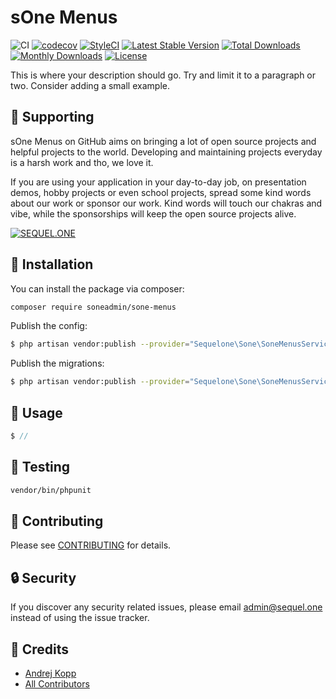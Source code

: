 sOne Menus
===================================

![CI](https://github.com/soneadmin/sone-menus/workflows/CI/badge.svg?branch=master)
[![codecov](https://codecov.io/gh/soneadmin/sone-menus/branch/master/graph/badge.svg)](https://codecov.io/gh/sequelone/sone/branch/master)
[![StyleCI](https://github.styleci.io/repos/:styleci_code/shield?branch=master)](https://github.styleci.io/repos/:styleci_code)
[![Latest Stable Version](https://poser.pugx.org/soneadmin/sone-menus/v/stable)](https://packagist.org/packages/sequelone/sone)
[![Total Downloads](https://poser.pugx.org/soneadmin/sone-menus/downloads)](https://packagist.org/packages/sequelone/sone)
[![Monthly Downloads](https://poser.pugx.org/soneadmin/sone-menus/d/monthly)](https://packagist.org/packages/sequelone/sone)
[![License](https://poser.pugx.org/soneadmin/sone-menus/license)](https://packagist.org/packages/sequelone/sone)

This is where your description should go. Try and limit it to a paragraph or two. Consider adding a small example.

## 🤝 Supporting

sOne Menus on GitHub aims on bringing a lot of open source projects and helpful projects to the world. Developing and maintaining projects everyday is a harsh work and tho, we love it.

If you are using your application in your day-to-day job, on presentation demos, hobby projects or even school projects, spread some kind words about our work or sponsor our work. Kind words will touch our chakras and vibe, while the sponsorships will keep the open source projects alive.

[![SEQUEL.ONE](https://sequel.one/img/github-support.png)](https://my.sequel.one)

## 🚀 Installation

You can install the package via composer:

```bash
composer require soneadmin/sone-menus
```

Publish the config:

```bash
$ php artisan vendor:publish --provider="Sequelone\Sone\SoneMenusServiceProvider" --tag="config"
```

Publish the migrations:

```bash
$ php artisan vendor:publish --provider="Sequelone\Sone\SoneMenusServiceProvider" --tag="migrations"
```

## 🙌 Usage

```php
$ //
```

## 🐛 Testing

``` bash
vendor/bin/phpunit
```

## 🤝 Contributing

Please see [CONTRIBUTING](CONTRIBUTING.md) for details.

## 🔒  Security

If you discover any security related issues, please email admin@sequel.one instead of using the issue tracker.

## 🎉 Credits

- [Andrej Kopp](https://github.com/sequelone)
- [All Contributors](../../contributors)
